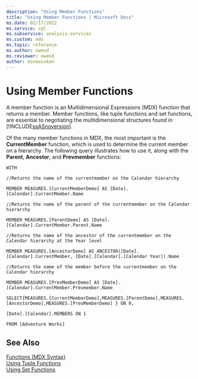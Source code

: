 ```yaml
---
description: "Using Member Functions"
title: "Using Member Functions | Microsoft Docs"
ms.date: 02/17/2022
ms.service: sql
ms.subservice: analysis-services
ms.custom: mdx
ms.topic: reference
ms.author: owend
ms.reviewer: owend
author: minewiskan
---
```

# Using Member Functions


  A member function is an Multidimensional Expressions (MDX) function that returns a member. Member functions, like tuple functions and set functions, are essential to negotiating the multidimensional structures found in [!INCLUDE[ssASnoversion](../includes/ssasnoversion-md.md)].  
  
 Of the many member functions in MDX, the most important is the **CurrentMember** function, which is used to determine the current member on a hierarchy. The following query illustrates how to use it, along with the **Parent**, **Ancestor**, and **Prevmember** functions:  
  
 `WITH`  
  
 `//Returns the name of the currentmember on the Calendar hierarchy`  
  
 `MEMBER MEASURES.[CurrentMemberDemo] AS [Date].[Calendar].CurrentMember.Name`  
  
 `//Returns the name of the parent of the currentmember on the Calendar hierarchy`  
  
 `MEMBER MEASURES.[ParentDemo] AS [Date].[Calendar].CurrentMember.Parent.Name`  
  
 `//Returns the name of the ancestor of the currentmember on the Calendar hierarchy at the Year level`  
  
 `MEMBER MEASURES.[AncestorDemo] AS ANCESTOR([Date].[Calendar].CurrentMember, [Date].[Calendar].[Calendar Year]).Name`  
  
 `//Returns the name of the member before the currentmember on the Calendar hierarchy`  
  
 `MEMBER MEASURES.[PrevMemberDemo] AS [Date].[Calendar].CurrentMember.Prevmember.Name`  
  
 `SELECT{MEASURES.[CurrentMemberDemo],MEASURES.[ParentDemo],MEASURES.[AncestorDemo],MEASURES.[PrevMemberDemo] } ON 0,`  
  
 `[Date].[Calendar].MEMBERS ON 1`  
  
 `FROM [Adventure Works]`  
  
## See Also  
 [Functions &#40;MDX Syntax&#41;](../mdx/functions-mdx-syntax.md)   
 [Using Tuple Functions](../mdx/using-tuple-functions.md)   
 [Using Set Functions](../mdx/using-set-functions.md)  
  
  
